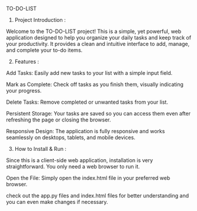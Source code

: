 TO-DO-LIST
1. Project Introduction :

Welcome to the TO-DO-LIST project! This is a simple, yet powerful, web application designed to help you organize your daily tasks and keep track of your productivity. It provides a clean and intuitive interface to add, manage, and complete your to-do items.

2. Features :

Add Tasks: Easily add new tasks to your list with a simple input field.

Mark as Complete: Check off tasks as you finish them, visually indicating your progress.

Delete Tasks: Remove completed or unwanted tasks from your list.

Persistent Storage: Your tasks are saved so you can access them even after refreshing the page or closing the browser.

Responsive Design: The application is fully responsive and works seamlessly on desktops, tablets, and mobile devices.

3. How to Install & Run :

Since this is a client-side web application, installation is very straightforward. You only need a web browser to run it.

Open the File:
Simply open the index.html file in your preferred web browser.

check out the app.py files and index.html files for better understanding and you can even make changes if necessary.
